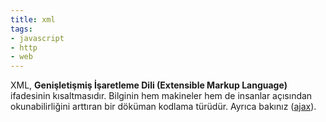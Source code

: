 ```yaml
---
title: xml
tags:
- javascript
- http
- web
---
```


XML, **Genişletişmiş İşaretleme Dili (Extensible Markup Language)** ifadesinin kısaltmasıdır. Bilginin hem makineler hem de insanlar açısından okunabilirliğini arttıran bir döküman kodlama türüdür. Ayrıca bakınız ([ajax](/https://jargon.ist/ajax)).
